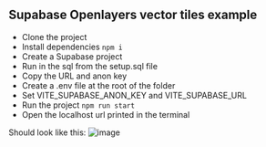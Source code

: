 ## Supabase Openlayers vector tiles example

- Clone the project
- Install dependencies `npm i`
- Create a Supabase project
- Run in the sql from the setup.sql file
- Copy the URL and anon key
- Create a .env file at the root of the folder
- Set VITE_SUPABASE_ANON_KEY and VITE_SUPABASE_URL
- Run the project `npm run start`
- Open the localhost url printed in the terminal

Should look like this:
![image](https://github.com/user-attachments/assets/ce7f11ae-337d-4e0a-b8d5-8ff812ecfc94)
